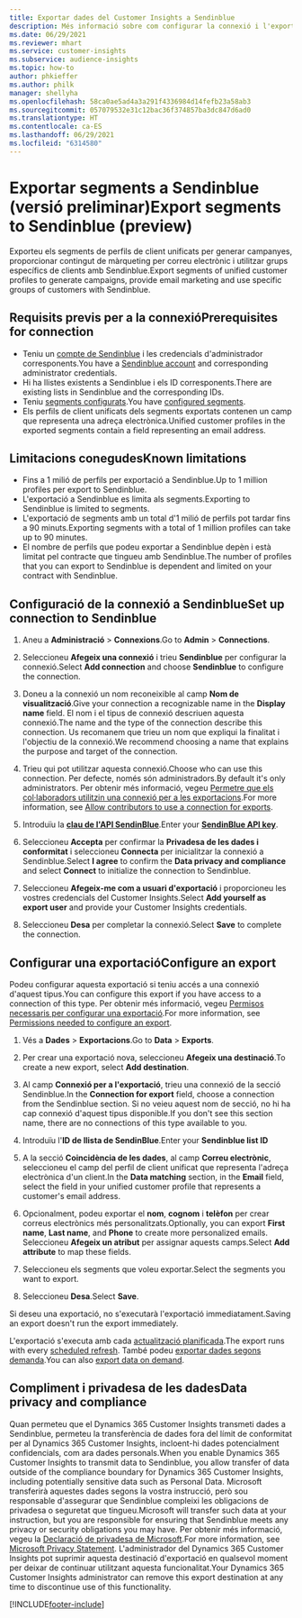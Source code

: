 ```yaml
---
title: Exportar dades del Customer Insights a Sendinblue
description: Més informació sobre com configurar la connexió i l'exportació a Sendinblue.
ms.date: 06/29/2021
ms.reviewer: mhart
ms.service: customer-insights
ms.subservice: audience-insights
ms.topic: how-to
author: phkieffer
ms.author: philk
manager: shellyha
ms.openlocfilehash: 58ca0ae5ad4a3a291f4336984d14fefb23a58ab3
ms.sourcegitcommit: 057079532e31c12bac36f374857ba3dc847d6ad0
ms.translationtype: HT
ms.contentlocale: ca-ES
ms.lasthandoff: 06/29/2021
ms.locfileid: "6314580"
---
```

# <a name="export-segments-to-sendinblue-preview"></a><span data-ttu-id="d031f-103">Exportar segments a Sendinblue (versió preliminar)</span><span class="sxs-lookup"><span data-stu-id="d031f-103">Export segments to Sendinblue (preview)</span></span>

<span data-ttu-id="d031f-104">Exporteu els segments de perfils de client unificats per generar campanyes, proporcionar contingut de màrqueting per correu electrònic i utilitzar grups específics de clients amb Sendinblue.</span><span class="sxs-lookup"><span data-stu-id="d031f-104">Export segments of unified customer profiles to generate campaigns, provide email marketing and use specific groups of customers with Sendinblue.</span></span>

## <a name="prerequisites-for-connection"></a><span data-ttu-id="d031f-105">Requisits previs per a la connexió</span><span class="sxs-lookup"><span data-stu-id="d031f-105">Prerequisites for connection</span></span>

-   <span data-ttu-id="d031f-106">Teniu un [compte de Sendinblue](https://www.sendinblue.com/) i les credencials d'administrador corresponents.</span><span class="sxs-lookup"><span data-stu-id="d031f-106">You have a [Sendinblue account](https://www.sendinblue.com/) and corresponding administrator credentials.</span></span>
-   <span data-ttu-id="d031f-107">Hi ha llistes existents a Sendinblue i els ID corresponents.</span><span class="sxs-lookup"><span data-stu-id="d031f-107">There are existing lists in Sendinblue and the corresponding IDs.</span></span>
-   <span data-ttu-id="d031f-108">Teniu [segments configurats](segments.md).</span><span class="sxs-lookup"><span data-stu-id="d031f-108">You have [configured segments](segments.md).</span></span>
-   <span data-ttu-id="d031f-109">Els perfils de client unificats dels segments exportats contenen un camp que representa una adreça electrònica.</span><span class="sxs-lookup"><span data-stu-id="d031f-109">Unified customer profiles in the exported segments contain a field representing an email address.</span></span>

## <a name="known-limitations"></a><span data-ttu-id="d031f-110">Limitacions conegudes</span><span class="sxs-lookup"><span data-stu-id="d031f-110">Known limitations</span></span>

- <span data-ttu-id="d031f-111">Fins a 1 milió de perfils per exportació a Sendinblue.</span><span class="sxs-lookup"><span data-stu-id="d031f-111">Up to 1 million profiles per export to Sendinblue.</span></span>
- <span data-ttu-id="d031f-112">L'exportació a Sendinblue es limita als segments.</span><span class="sxs-lookup"><span data-stu-id="d031f-112">Exporting to Sendinblue is limited to segments.</span></span>
- <span data-ttu-id="d031f-113">L'exportació de segments amb un total d'1 milió de perfils pot tardar fins a 90 minuts.</span><span class="sxs-lookup"><span data-stu-id="d031f-113">Exporting segments with a total of 1 million profiles can take up to 90 minutes.</span></span> 
- <span data-ttu-id="d031f-114">El nombre de perfils que podeu exportar a Sendinblue depèn i està limitat pel contracte que tingueu amb Sendinblue.</span><span class="sxs-lookup"><span data-stu-id="d031f-114">The number of profiles that you can export to Sendinblue is dependent and limited on your contract with Sendinblue.</span></span>

## <a name="set-up-connection-to-sendinblue"></a><span data-ttu-id="d031f-115">Configuració de la connexió a Sendinblue</span><span class="sxs-lookup"><span data-stu-id="d031f-115">Set up connection to Sendinblue</span></span>

1. <span data-ttu-id="d031f-116">Aneu a **Administració** > **Connexions**.</span><span class="sxs-lookup"><span data-stu-id="d031f-116">Go to **Admin** > **Connections**.</span></span>

1. <span data-ttu-id="d031f-117">Seleccioneu **Afegeix una connexió** i trieu **Sendinblue** per configurar la connexió.</span><span class="sxs-lookup"><span data-stu-id="d031f-117">Select **Add connection** and choose **Sendinblue** to configure the connection.</span></span>

1. <span data-ttu-id="d031f-118">Doneu a la connexió un nom reconeixible al camp **Nom de visualització**.</span><span class="sxs-lookup"><span data-stu-id="d031f-118">Give your connection a recognizable name in the **Display name** field.</span></span> <span data-ttu-id="d031f-119">El nom i el tipus de connexió descriuen aquesta connexió.</span><span class="sxs-lookup"><span data-stu-id="d031f-119">The name and the type of the connection describe this connection.</span></span> <span data-ttu-id="d031f-120">Us recomanem que trieu un nom que expliqui la finalitat i l'objectiu de la connexió.</span><span class="sxs-lookup"><span data-stu-id="d031f-120">We recommend choosing a name that explains the purpose and target of the connection.</span></span>

1. <span data-ttu-id="d031f-121">Trieu qui pot utilitzar aquesta connexió.</span><span class="sxs-lookup"><span data-stu-id="d031f-121">Choose who can use this connection.</span></span> <span data-ttu-id="d031f-122">Per defecte, només són administradors.</span><span class="sxs-lookup"><span data-stu-id="d031f-122">By default it's only administrators.</span></span> <span data-ttu-id="d031f-123">Per obtenir més informació, vegeu [Permetre que els col·laboradors utilitzin una connexió per a les exportacions](connections.md#allow-contributors-to-use-a-connection-for-exports).</span><span class="sxs-lookup"><span data-stu-id="d031f-123">For more information, see [Allow contributors to use a connection for exports](connections.md#allow-contributors-to-use-a-connection-for-exports).</span></span>

1. <span data-ttu-id="d031f-124">Introduïu la **[clau de l'API SendinBlue](https://developers.sendinblue.com/docs/getting-started#:~:text=Get%20your%20API%20key&text=You%20can%20create%20one%20from,your%20settings%20This%20API%20key)**.</span><span class="sxs-lookup"><span data-stu-id="d031f-124">Enter your **[SendinBlue API key](https://developers.sendinblue.com/docs/getting-started#:~:text=Get%20your%20API%20key&text=You%20can%20create%20one%20from,your%20settings%20This%20API%20key)**.</span></span>

1. <span data-ttu-id="d031f-125">Seleccioneu **Accepta** per confirmar la **Privadesa de les dades i conformitat** i seleccioneu **Connecta** per inicialitzar la connexió a Sendinblue.</span><span class="sxs-lookup"><span data-stu-id="d031f-125">Select **I agree** to confirm the **Data privacy and compliance** and select **Connect** to initialize the connection to Sendinblue.</span></span>

1. <span data-ttu-id="d031f-126">Seleccioneu **Afegeix-me com a usuari d'exportació** i proporcioneu les vostres credencials del Customer Insights.</span><span class="sxs-lookup"><span data-stu-id="d031f-126">Select **Add yourself as export user** and provide your Customer Insights credentials.</span></span>

1. <span data-ttu-id="d031f-127">Seleccioneu **Desa** per completar la connexió.</span><span class="sxs-lookup"><span data-stu-id="d031f-127">Select **Save** to complete the connection.</span></span>

## <a name="configure-an-export"></a><span data-ttu-id="d031f-128">Configurar una exportació</span><span class="sxs-lookup"><span data-stu-id="d031f-128">Configure an export</span></span>

<span data-ttu-id="d031f-129">Podeu configurar aquesta exportació si teniu accés a una connexió d'aquest tipus.</span><span class="sxs-lookup"><span data-stu-id="d031f-129">You can configure this export if you have access to a connection of this type.</span></span> <span data-ttu-id="d031f-130">Per obtenir més informació, vegeu [Permisos necessaris per configurar una exportació](export-destinations.md#set-up-a-new-export).</span><span class="sxs-lookup"><span data-stu-id="d031f-130">For more information, see [Permissions needed to configure an export](export-destinations.md#set-up-a-new-export).</span></span>

1. <span data-ttu-id="d031f-131">Vés a **Dades** > **Exportacions**.</span><span class="sxs-lookup"><span data-stu-id="d031f-131">Go to **Data** > **Exports**.</span></span>

1. <span data-ttu-id="d031f-132">Per crear una exportació nova, seleccioneu **Afegeix una destinació**.</span><span class="sxs-lookup"><span data-stu-id="d031f-132">To create a new export, select **Add destination**.</span></span>

1. <span data-ttu-id="d031f-133">Al camp **Connexió per a l'exportació**, trieu una connexió de la secció Sendinblue.</span><span class="sxs-lookup"><span data-stu-id="d031f-133">In the **Connection for export** field, choose a connection from the Sendinblue section.</span></span> <span data-ttu-id="d031f-134">Si no veieu aquest nom de secció, no hi ha cap connexió d'aquest tipus disponible.</span><span class="sxs-lookup"><span data-stu-id="d031f-134">If you don't see this section name, there are no connections of this type available to you.</span></span>

1. <span data-ttu-id="d031f-135">Introduïu l'**ID de llista de SendinBlue**.</span><span class="sxs-lookup"><span data-stu-id="d031f-135">Enter your **Sendinblue list ID**</span></span> 

1. <span data-ttu-id="d031f-136">A la secció **Coincidència de les dades**, al camp **Correu electrònic**, seleccioneu el camp del perfil de client unificat que representa l'adreça electrònica d'un client.</span><span class="sxs-lookup"><span data-stu-id="d031f-136">In the **Data matching** section, in the **Email** field, select the field in your unified customer profile that represents a customer's email address.</span></span> 

1. <span data-ttu-id="d031f-137">Opcionalment, podeu exportar el **nom**, **cognom** i **telèfon** per crear correus electrònics més personalitzats.</span><span class="sxs-lookup"><span data-stu-id="d031f-137">Optionally, you can export **First name**, **Last name**, and **Phone**  to create more personalized emails.</span></span> <span data-ttu-id="d031f-138">Seleccioneu **Afegeix un atribut** per assignar aquests camps.</span><span class="sxs-lookup"><span data-stu-id="d031f-138">Select **Add attribute** to map these fields.</span></span>

1. <span data-ttu-id="d031f-139">Seleccioneu els segments que voleu exportar.</span><span class="sxs-lookup"><span data-stu-id="d031f-139">Select the segments you want to export.</span></span> 

1. <span data-ttu-id="d031f-140">Seleccioneu **Desa**.</span><span class="sxs-lookup"><span data-stu-id="d031f-140">Select **Save**.</span></span>

<span data-ttu-id="d031f-141">Si deseu una exportació, no s'executarà l'exportació immediatament.</span><span class="sxs-lookup"><span data-stu-id="d031f-141">Saving an export doesn't run the export immediately.</span></span>

<span data-ttu-id="d031f-142">L'exportació s'executa amb cada [actualització planificada](system.md#schedule-tab).</span><span class="sxs-lookup"><span data-stu-id="d031f-142">The export runs with every [scheduled refresh](system.md#schedule-tab).</span></span> <span data-ttu-id="d031f-143">També podeu [exportar dades segons demanda](export-destinations.md#run-exports-on-demand).</span><span class="sxs-lookup"><span data-stu-id="d031f-143">You can also [export data on demand](export-destinations.md#run-exports-on-demand).</span></span> 


## <a name="data-privacy-and-compliance"></a><span data-ttu-id="d031f-144">Compliment i privadesa de les dades</span><span class="sxs-lookup"><span data-stu-id="d031f-144">Data privacy and compliance</span></span>

<span data-ttu-id="d031f-145">Quan permeteu que el Dynamics 365 Customer Insights transmeti dades a Sendinblue, permeteu la transferència de dades fora del límit de conformitat per al Dynamics 365 Customer Insights, incloent-hi dades potencialment confidencials, com ara dades personals.</span><span class="sxs-lookup"><span data-stu-id="d031f-145">When you enable Dynamics 365 Customer Insights to transmit data to Sendinblue, you allow transfer of data outside of the compliance boundary for Dynamics 365 Customer Insights, including potentially sensitive data such as Personal Data.</span></span> <span data-ttu-id="d031f-146">Microsoft transferirà aquestes dades segons la vostra instrucció, però sou responsable d'assegurar que Sendinblue compleixi les obligacions de privadesa o seguretat que tingueu.</span><span class="sxs-lookup"><span data-stu-id="d031f-146">Microsoft will transfer such data at your instruction, but you are responsible for ensuring that Sendinblue meets any privacy or security obligations you may have.</span></span> <span data-ttu-id="d031f-147">Per obtenir més informació, vegeu la [Declaració de privadesa de Microsoft](https://go.microsoft.com/fwlink/?linkid=396732).</span><span class="sxs-lookup"><span data-stu-id="d031f-147">For more information, see [Microsoft Privacy Statement](https://go.microsoft.com/fwlink/?linkid=396732).</span></span>
<span data-ttu-id="d031f-148">L'administrador del Dynamics 365 Customer Insights pot suprimir aquesta destinació d'exportació en qualsevol moment per deixar de continuar utilitzant aquesta funcionalitat.</span><span class="sxs-lookup"><span data-stu-id="d031f-148">Your Dynamics 365 Customer Insights administrator can remove this export destination at any time to discontinue use of this functionality.</span></span>


[!INCLUDE[footer-include](../includes/footer-banner.md)]

